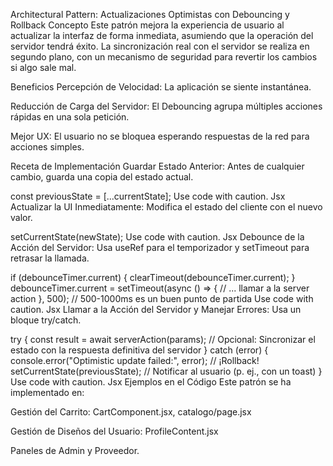 Architectural Pattern: Actualizaciones Optimistas con Debouncing y Rollback
Concepto
Este patrón mejora la experiencia de usuario al actualizar la interfaz de forma inmediata, asumiendo que la operación del servidor tendrá éxito. La sincronización real con el servidor se realiza en segundo plano, con un mecanismo de seguridad para revertir los cambios si algo sale mal.

Beneficios
Percepción de Velocidad: La aplicación se siente instantánea.

Reducción de Carga del Servidor: El Debouncing agrupa múltiples acciones rápidas en una sola petición.

Mejor UX: El usuario no se bloquea esperando respuestas de la red para acciones simples.

Receta de Implementación
Guardar Estado Anterior: Antes de cualquier cambio, guarda una copia del estado actual.

const previousState = [...currentState];
Use code with caution.
Jsx
Actualizar la UI Inmediatamente: Modifica el estado del cliente con el nuevo valor.

setCurrentState(newState);
Use code with caution.
Jsx
Debounce de la Acción del Servidor: Usa useRef para el temporizador y setTimeout para retrasar la llamada.

if (debounceTimer.current) {
  clearTimeout(debounceTimer.current);
}
debounceTimer.current = setTimeout(async () => {
  // ... llamar a la server action
}, 500); // 500-1000ms es un buen punto de partida
Use code with caution.
Jsx
Llamar a la Acción del Servidor y Manejar Errores: Usa un bloque try/catch.

try {
  const result = await serverAction(params);
  // Opcional: Sincronizar el estado con la respuesta definitiva del servidor
} catch (error) {
  console.error("Optimistic update failed:", error);
  // ¡Rollback!
  setCurrentState(previousState);
  // Notificar al usuario (p. ej., con un toast)
}
Use code with caution.
Jsx
Ejemplos en el Código
Este patrón se ha implementado en:

Gestión del Carrito: CartComponent.jsx, catalogo/page.jsx

Gestión de Diseños del Usuario: ProfileContent.jsx

Paneles de Admin y Proveedor.

